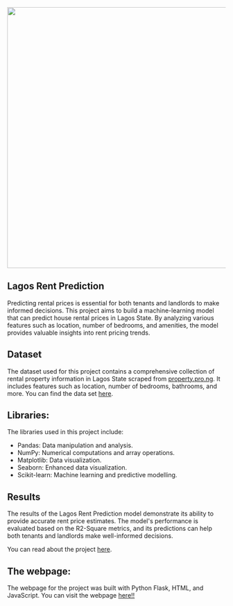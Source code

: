
<img src="https://paper-attachments.dropboxusercontent.com/s_4EF9DFF6233C3946A0D5B47AF09B7CF8888668A922EE2DF87AD99F4779271545_1696000477525_Lagos+rent+image.png"  width="1000" height="600">

## Lagos Rent Prediction
Predicting rental prices is essential for both tenants and landlords to make informed decisions. This project aims to build a machine-learning model that can predict house rental prices in Lagos State. By analyzing various features such as location, number of bedrooms, and amenities, the model provides valuable insights into rent pricing trends.

## Dataset
The dataset used for this project contains a comprehensive collection of rental property information in Lagos State scraped from [property.pro.ng](https://www.propertypro.ng/). It includes features such as location, number of bedrooms, bathrooms, and more. You can find the data set [here](https://www.kaggle.com/datasets/eyimofeapinnick/nigeria-rent-prices-2022).

## Libraries:
The libraries used in this project include:
* Pandas: Data manipulation and analysis.
* NumPy: Numerical computations and array operations.
* Matplotlib: Data visualization.
* Seaborn: Enhanced data visualization.
* Scikit-learn: Machine learning and predictive modelling.
  
## Results
The results of the Lagos Rent Prediction model demonstrate its ability to provide accurate rent price estimates. The model's performance is evaluated based on the R2-Square metrics, and its predictions can help both tenants and landlords make well-informed decisions.

You can read about the project [here](https://peteribeabuchi.hashnode.dev/predicting-house-prices-in-lagos-state-with-python). 

## The webpage:
The webpage for the project was built with Python Flask, HTML, and JavaScript. You can visit the webpage [here!!](https://lnkd.in/dzQwh9uk)


